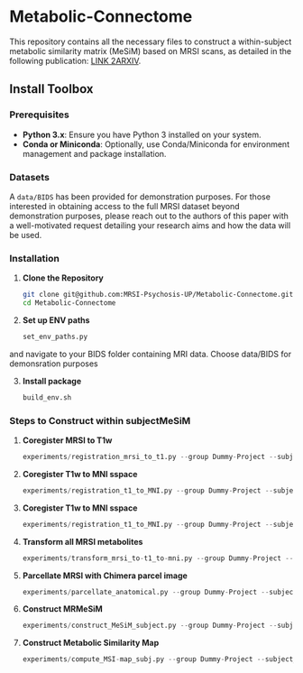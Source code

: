 # Metabolic-Connectome

This repository contains all the necessary files to construct a within-subject metabolic similarity matrix (MeSiM) based on MRSI scans, as detailed in the following publication: [LINK 2ARXIV](http://link2arxiv).

## Install Toolbox

### Prerequisites

- **Python 3.x**: Ensure you have Python 3 installed on your system.
- **Conda or Miniconda**: Optionally, use Conda/Miniconda for environment management and package installation.

### Datasets
A `data/BIDS` has been provided for demonstration purposes. For those interested in obtaining access to the full MRSI dataset beyond demonstration purposes, please reach out to the authors of this paper with a well-motivated request detailing your research aims and how the data will be used. 

### Installation

1. **Clone the Repository**
   ```bash
   git clone git@github.com:MRSI-Psychosis-UP/Metabolic-Connectome.git
   cd Metabolic-Connectome
2. **Set up ENV paths**
   ```python
   set_env_paths.py

 and navigate to your BIDS folder containing MRI data.  Choose data/BIDS for demonsration purposes

3. **Install package**
    ```bash
    build_env.sh

### Steps to Construct within subjectMeSiM

1. **Coregister MRSI to T1w**
   ```python
   experiments/registration_mrsi_to_t1.py --group Dummy-Project --subject_id S001 --session V1 --nthreads 16

2. **Coregister T1w to MNI sspace**  
   ```python
   experiments/registration_t1_to_MNI.py --group Dummy-Project --subject_id S001 --session V1 --nthreads 16

3. **Coregister T1w to MNI sspace**  
   ```python
   experiments/registration_t1_to_MNI.py --group Dummy-Project --subject_id S001 --session V1 --nthreads 16

4. **Transform all MRSI metabolites** 
   ```python
   experiments/transform_mrsi_to-t1_to-mni.py --group Dummy-Project --subject_id S001 --session V1  --nthreads 16

5. **Parcellate MRSI with Chimera parcel image** 
   ```python
   experiments/parcellate_anatomical.py --group Dummy-Project --subject_id S001 --session V1

6. **Construct MRMeSiM** 
   ```python
   experiments/construct_MeSiM_subject.py --group Dummy-Project --subject_id S001 --session V1 --npert 50 --nthreads 16

7. **Construct Metabolic Similarity Map**
    ```python
    experiments/compute_MSI-map_subj.py --group Dummy-Project --subject_id S001 --session V1 --npert 50 --nthreads 16
